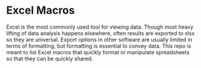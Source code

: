# Excel Macros

Excel is the most commonly used tool for viewing data. Though most heavy lifting of data analysis happens elsewhere, often results are exported to xlsx so they are universal. Export options in other software are usually limited in terms of formatting, but formatting is essential to convey data. This repo is meant to list Excel macros that quickly format or manipulate spreadsheets so that they can be quickly shared. 
